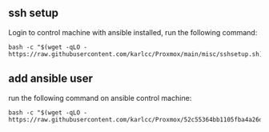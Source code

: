 ## ssh setup
Login to control machine with ansible installed, run the following command:
```shell
bash -c "$(wget -qLO - https://raw.githubusercontent.com/karlcc/Proxmox/main/misc/sshsetup.sh)"
```
## add ansible user
run the following command on ansible control machine:
```shell
bash -c "$(wget -qLO - https://raw.githubusercontent.com/karlcc/Proxmox/52c55364bb1105fba4a26d3dc8cda32f66d2b6e9/misc/pve_onboard.sh)"
```